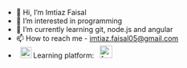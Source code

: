 - 👋 Hi, I’m Imtiaz Faisal
- 👀 I’m interested in programming
- 🌱 I’m currently learning git, node.js and angular
- 📫 How to reach me - imtiaz.faisal05@gmail.com 
- &nbsp; <img src="https://cdn-icons-png.flaticon.com/512/90/90603.png" width="22" height="22"> Learning platform: &nbsp; <a href="https://www.freecodecamp.org/imtiaz-faisal" target="_blank"><img src="https://yt3.ggpht.com/ytc/AKedOLRkU2-RDemsCSaVVsPwc-yxtWruCB1Gr2VIgQKOKg=s88-c-k-c0x00ffffff-no-rj" width="25" height="25" title="freecodecamp" target="_blank"></a>

